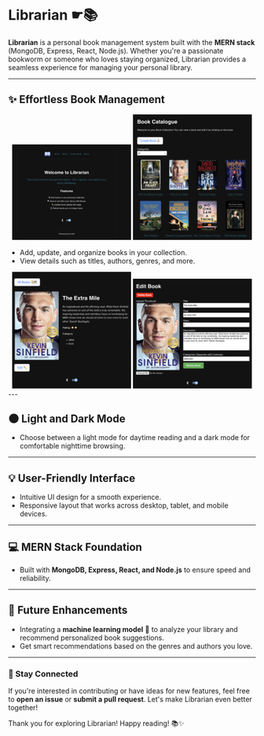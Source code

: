 # Librarian ☛📚

**Librarian** is a personal book management system built with the **MERN stack** (MongoDB, Express, React, Node.js). Whether you're a passionate bookworm or someone who loves staying organized, Librarian provides a seamless experience for managing your personal library.

---

## ✨ Effortless Book Management

<div align="center">
  <img src="screenshots/homepage.png" alt="Homepage Screenshot" width="48%" />
  <img src="screenshots/catalogue.png" alt="Book Details Screenshot" width="48%" />
  
</div>

- Add, update, and organize books in your collection.
- View details such as titles, authors, genres, and more.

<div align="center">
  <img src="screenshots/bookpage.png" alt="Bookpage screenshot" width="48%" />
  <img src="screenshots/editbook.png" alt="edit book screenshot" width="48%" />
  
</div>
---

## 🌑 Light and Dark Mode

- Choose between a light mode for daytime reading and a dark mode for comfortable nighttime browsing.

---

## 💡 User-Friendly Interface

- Intuitive UI design for a smooth experience.
- Responsive layout that works across desktop, tablet, and mobile devices.

---

## 💻 MERN Stack Foundation

- Built with **MongoDB, Express, React, and Node.js** to ensure speed and reliability.

---

## 🧠 Future Enhancements

- Integrating a **machine learning model** 🤖 to analyze your library and recommend personalized book suggestions.
- Get smart recommendations based on the genres and authors you love.

---

### 🔗 Stay Connected

If you're interested in contributing or have ideas for new features, feel free to **open an issue** or **submit a pull request**. Let's make Librarian even better together!

Thank you for exploring Librarian! Happy reading! 📚✨
